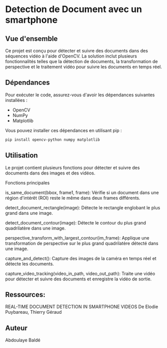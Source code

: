 # Detection de Document avec un smartphone

## Vue d'ensemble
Ce projet est conçu pour détecter et suivre des documents dans des séquences vidéo à l'aide d'OpenCV.
La solution inclut plusieurs fonctionnalités telles que la détection de documents, 
la transformation de perspective et le traitement vidéo pour suivre les documents en temps réel.

## Dépendances
Pour exécuter le code, assurez-vous d'avoir les dépendances suivantes installées :
- OpenCV
- NumPy
- Matplotlib

Vous pouvez installer ces dépendances en utilisant pip :
```sh
pip install opencv-python numpy matplotlib
```

## Utilisation

Le projet contient plusieurs fonctions pour détecter et suivre des documents dans des images et des vidéos.

Fonctions principales

is_same_document(bbox, frame1, frame): Vérifie si un document dans une région d'intérêt (ROI) reste le même dans deux frames différents.

detect_document_rectangle(image): Détecte le rectangle englobant le plus grand dans une image.

detect_document_contour(image): Détecte le contour du plus grand quadrilatère dans une image.

perspective_transform_with_largest_contour(im_frame): Applique une transformation de perspective sur le plus grand quadrilatère détecté dans une image.

capture_and_detect(): Capture des images de la caméra en temps réel et détecte les documents.

capture_video_tracking(video_in_path, video_out_path): Traite une vidéo pour détecter et suivre des documents et enregistre la vidéo de sortie.

## Ressources:
REAL-TIME DOCUMENT DETECTION IN SMARTPHONE VIDEOS
De Elodie Puybareau, Thierry Géraud 

## Auteur
Abdoulaye Baldé

